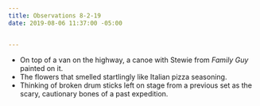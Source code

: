 ```yaml
---
title: Observations 8-2-19
date: 2019-08-06 11:37:00 -05:00


---
```


- On top of a van on the highway, a canoe with Stewie from *Family Guy* painted on it.
- The flowers that smelled startlingly like Italian pizza seasoning.
- Thinking of broken drum sticks left on stage from a previous set as the scary, cautionary bones of a past expedition.